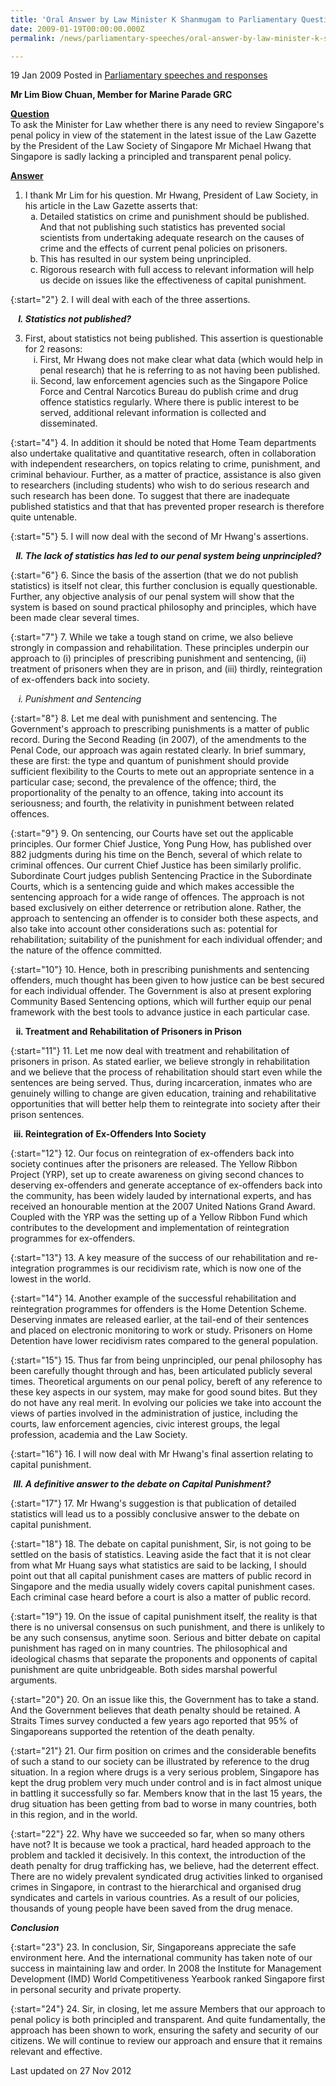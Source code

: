```yaml
---
title: 'Oral Answer by Law Minister K Shanmugam to Parliamentary Question on Penal Policy'
date: 2009-01-19T00:00:00.000Z
permalink: /news/parliamentary-speeches/oral-answer-by-law-minister-k-shanmugam-to-parliamentary-question-on-penal-policy

---
```



19 Jan 2009 Posted in [Parliamentary speeches and responses](/news/parliamentary-speeches)

**Mr Lim Biow Chuan, Member for Marine Parade GRC**

**<u>Question </u>**  
To ask the Minister for Law whether there is any need to review Singapore's penal policy in view of the statement in the latest issue of the Law Gazette by the President of the Law Society of Singapore Mr Michael Hwang that Singapore is sadly lacking a principled and transparent penal policy.

**<u>Answer</u>**  


<ol>
<li>I thank Mr Lim for his question.  Mr Hwang, President of Law Society, in his article in the Law Gazette asserts that:

<ol style="list-style-type: lower-alpha">
<li>Detailed statistics on crime and punishment should be published. And that not publishing such statistics has prevented social scientists from undertaking adequate research on the causes of crime and the effects of current penal policies on prisoners. </li>

<li>This has resulted in our system being unprincipled. </li>

<li>Rigorous research with full access to relevant information will help us decide on issues like the effectiveness of capital punishment. </li> 
</ol>

</li>
</ol>

{:start="2"}
2. I will deal with each of the three assertions.

<ol style="list-style-type: upper-roman; font-weight:bold;">
<li style="font-style: italic">Statistics not published?</li>
</ol>


<ol start="3">
<li>First, about statistics not being published. This assertion is questionable for 2 reasons:

<ol style="list-style-type: lower-roman">
<li>First, Mr Hwang does not make clear what data (which would help in penal research) that he is referring to as not having been published. </li>

<li>Second, law enforcement agencies such as the Singapore Police Force and Central Narcotics Bureau do publish crime and drug offence statistics regularly.  Where there is public interest to be served, additional relevant information is collected and disseminated. </li>
 
</ol>

</li>
</ol>

{:start="4"}
4. In addition it should be noted that Home Team departments also undertake qualitative and quantitative research, often in collaboration with independent researchers, on topics relating to crime, punishment, and criminal behaviour.  Further, as a matter of practice, assistance is also given to researchers  (including students) who wish to do serious research and such research has been done. To suggest that there are inadequate published statistics and that that has prevented proper research is therefore quite untenable.

{:start="5"}
5. I will now deal with the second of Mr Hwang's assertions.

<ol start="2" style="list-style-type: upper-roman; font-weight:bold;">
<li style="font-style: italic">The lack of statistics has led to our penal system being unprincipled?
</li>
</ol>

{:start="6"}
6. Since the basis of the assertion (that we do not publish statistics) is itself not clear, this further conclusion is equally questionable. Further, any objective analysis of our penal system will show that the system is based on sound practical philosophy and principles, which have been made clear several times.

{:start="7"}
7. While we take a tough stand on crime, we also believe strongly in compassion and rehabilitation.  These principles underpin our approach to (i) principles of prescribing punishment and sentencing, (ii) treatment of prisoners when they are in prison, and (iii) thirdly, reintegration of ex-offenders back into society.


<ol style="list-style-type: lower-roman">
<li style="font-style: italic">Punishment and Sentencing</li>
</ol>

{:start="8"}
8. Let me deal with punishment and sentencing.  The Government's approach to prescribing punishments is a matter of public record.  During the Second Reading (in 2007), of the amendments to the Penal Code, our approach was again restated clearly.  In brief summary, these are first: the type and quantum of punishment should provide sufficient flexibility to the Courts to mete out an appropriate sentence in a particular case; second, the prevalence of the offence; third, the proportionality of the penalty to an offence, taking into account its seriousness; and fourth, the relativity in punishment between related offences. 

{:start="9"}
9. On sentencing, our Courts have set out the applicable principles. Our former Chief Justice, Yong Pung How, has published over 882 judgments during his time on the Bench, several of which relate to criminal offences.  Our current Chief Justice has been similarly prolific.  Subordinate Court judges publish Sentencing Practice in the Subordinate Courts, which is a sentencing guide and which makes accessible the sentencing approach for a wide range of offences.  The approach is not based exclusively on either deterrence or retribution alone.  Rather, the approach to sentencing an offender is to consider both these aspects, and also take into account other considerations such as: potential for rehabilitation; suitability of the punishment for each individual offender; and the nature of the offence committed. 

{:start="10"}
10. Hence, both in prescribing punishments and sentencing offenders, much thought has been given to how justice can be best secured for each individual offender.  The Government is also at present exploring Community Based Sentencing options, which will further equip our penal framework with the best tools to advance justice in each particular case.

<ol start="2" style="list-style-type: lower-roman; font-weight:bold;">
<li>Treatment and Rehabilitation of Prisoners in Prison </li>
</ol>

{:start="11"}
11. Let me now deal with treatment and rehabilitation of prisoners in prison.  As stated earlier, we believe strongly in rehabilitation and we believe that the process of rehabilitation should start even while the sentences are being served. Thus, during incarceration, inmates who are genuinely willing to change are given education, training and rehabilitative opportunities that will better help them to reintegrate into society after their prison sentences.

<ol start="3" style="list-style-type: lower-roman; font-weight:bold;">
<li>Reintegration of Ex-Offenders Into Society </li>
</ol>

{:start="12"}
12. Our focus on reintegration of ex-offenders back into society continues after the prisoners are released.  The Yellow Ribbon Project (YRP), set up to create awareness on giving second chances to deserving ex-offenders and generate acceptance of ex-offenders back into the community, has been widely lauded by international experts, and has received an honourable mention at the 2007 United Nations Grand Award.  Coupled with the YRP was the setting up of a Yellow Ribbon Fund which contributes to the development and implementation of reintegration programmes for ex-offenders.

{:start="13"}
13. A key measure of the success of our rehabilitation and re-integration programmes is our recidivism rate, which is now one of the lowest in the world.

{:start="14"}
14. Another example of the successful rehabilitation and reintegration programmes for offenders is the Home Detention Scheme. Deserving inmates are released earlier, at the tail-end of their sentences and placed on electronic monitoring to work or study.  Prisoners on Home Detention have lower recidivism rates compared to the general population.

{:start="15"}
15. Thus far from being unprincipled, our penal philosophy has been carefully thought through and has, been articulated publicly several times.  Theoretical arguments on our penal policy, bereft of any reference to these key aspects in our system, may make for good sound bites.  But they do not have any real merit.  In evolving our policies we take into account the views of parties involved in the administration of justice, including the courts, law enforcement agencies, civic interest groups, the legal profession, academia and the Law Society.

{:start="16"}
16. I will now deal with Mr Hwang's final assertion relating to capital punishment.


<ol start="3" style="list-style-type: upper-roman; font-weight:bold;">
<li style="font-style: italic">A definitive answer to the debate on Capital Punishment? </li>
</ol>

{:start="17"}
17. Mr Hwang's suggestion is that publication of detailed statistics will lead us to a possibly conclusive answer to the debate on capital punishment.

{:start="18"}
18. The debate on capital punishment, Sir, is not going to be settled on the basis of statistics.  Leaving aside the fact that it is not clear from what Mr Huang says what statistics are said to be lacking, I should point out that all capital punishment cases are matters of public record in Singapore and the media usually widely covers capital punishment cases.  Each criminal case heard before a court is also a matter of public record.

{:start="19"}
19. On the issue of capital punishment itself, the reality is that there is no universal consensus on such punishment, and there is unlikely to be any such consensus, anytime soon.  Serious and bitter debate on capital punishment has raged on in many countries.  The philosophical and ideological chasms that separate the proponents and opponents of capital punishment are quite unbridgeable.  Both sides marshal powerful arguments.   

{:start="20"}
20. On an issue like this, the Government has to take a stand.  And the Government believes that death penalty should be retained.  A Straits Times survey conducted a few years ago reported that 95% of Singaporeans supported the retention of the death penalty.

{:start="21"}
21. Our firm position on crimes and the considerable benefits of such a stand to our society can be illustrated by reference to the drug situation.  In a region where drugs is a very serious problem, Singapore has kept the drug problem very much under control and is in fact almost unique in battling it successfully so far. Members know that in the last 15 years, the drug situation has been getting from bad to worse in many countries, both in this region, and in the world.

{:start="22"}
22. Why have we succeeded so far, when so many others have not?  It is because we took a practical, hard headed approach to the problem and tackled it decisively.  In this context, the introduction of the death penalty for drug trafficking has, we believe, had the deterrent effect. There are no widely prevalent syndicated drug activities linked to organised crimes in Singapore, in contrast to the hierarchical and organised drug syndicates and cartels in various countries.  As a result of our policies, thousands of young people have been saved from the drug menace.


***Conclusion***

{:start="23"}
23. In conclusion, Sir, Singaporeans appreciate the safe environment here. And the international community has taken note of our success in maintaining law and order. In 2008 the Institute for Management Development (IMD) World Competitiveness Yearbook ranked Singapore first in personal security and private property.
 
{:start="24"} 
24. Sir, in closing, let me assure Members that our approach to penal policy is both principled and transparent.  And quite fundamentally, the approach has been shown to work, ensuring the safety and security of our citizens. We will continue to review our approach and ensure that it remains relevant and effective.



<p class="right-side-updated">Last updated on 27 Nov 2012</p> 
